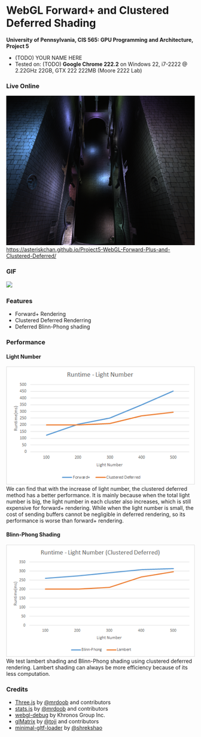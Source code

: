 WebGL Forward+ and Clustered Deferred Shading
======================

**University of Pennsylvania, CIS 565: GPU Programming and Architecture, Project 5**

* (TODO) YOUR NAME HERE
* Tested on: (TODO) **Google Chrome 222.2** on
  Windows 22, i7-2222 @ 2.22GHz 22GB, GTX 222 222MB (Moore 2222 Lab)

### Live Online

![](img/thumb.png)
https://asteriskchan.github.io/Project5-WebGL-Forward-Plus-and-Clustered-Deferred/

### GIF

![](img/thumb.gif)

### Features
* Forward+ Rendering
* Clustered Deferred Renderring
* Deferred Blinn-Phong shading

### Performance
#### Light Number
![](img/lightnum.png)  
We can find that with the increase of light number, the clustered deferred method has a better performance. It is mainly because when the total light number is big, the light number in each cluster also increases, which is still expensive for forward+ rendering. While when the light number is small, the cost of sending buffers cannot be negligible in deferred rendering, so its performance is worse than forward+ rendering.

#### Blinn-Phong Shading
![](img/shading.png)  
We test lambert shading and Blinn-Phong shading using clustered deferred rendering. Lambert shading can always be more efficiency because of its less computation. 


### Credits

* [Three.js](https://github.com/mrdoob/three.js) by [@mrdoob](https://github.com/mrdoob) and contributors
* [stats.js](https://github.com/mrdoob/stats.js) by [@mrdoob](https://github.com/mrdoob) and contributors
* [webgl-debug](https://github.com/KhronosGroup/WebGLDeveloperTools) by Khronos Group Inc.
* [glMatrix](https://github.com/toji/gl-matrix) by [@toji](https://github.com/toji) and contributors
* [minimal-gltf-loader](https://github.com/shrekshao/minimal-gltf-loader) by [@shrekshao](https://github.com/shrekshao)
